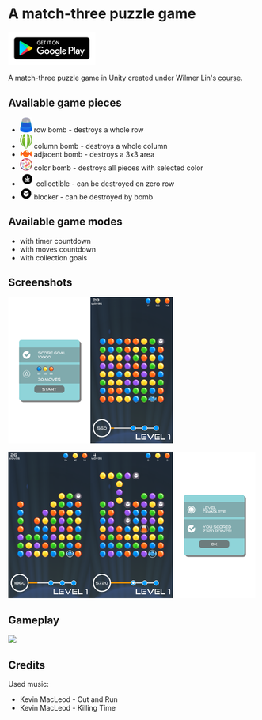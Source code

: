 # A match-three puzzle game

<a href="https://play.google.com/store/apps/details?id=com.lateinit.apps.matchthreepuzzlegame"><img border="0" alt="Solaire Tetrix" src="Docs/Images/google-play-badge.png" width="35%" height="35%"></a>

A match-three puzzle game in Unity created under Wilmer Lin's [course](https://www.udemy.com/course/make-a-puzzle-match-game-in-unity/).

## Available game pieces

- <img src="Assets/Sprites/row/cornBlue.png" width="5%"> row bomb - destroys a whole row
- <img src="Assets/Sprites/column/columnGreen.png" width="5%"> column bomb - destroys a whole column
- <img src="Assets/Sprites/adjacent/wrappedOrange.png" width="5%"> adjacent bomb - destroys a 3x3 area
- <img src="Assets/Sprites/color/rainbow.png" width="5%"> color bomb - destroys all pieces with selected color
- <img src="Assets/Sprites/collectibleIcon.png" width="6%"> collectible - can be destroyed on zero row
- <img src="Assets/Sprites/blockerIcon.png" width="5%"> blocker - can be destroyed by bomb

## Available game modes

- with timer countdown
- with moves countdown
- with collection goals

## Screenshots

<img src="Docs/Images/Screenshot_1.png" width="33%"><img src="Docs/Images/Screenshot_2.png" width="33%">

<img src="Docs/Images/Screenshot_3.png" width="33%"><img src="Docs/Images/Screenshot_4.png" width="33%"><img src="Docs/Images/Screenshot_5.png" width="33%">

## Gameplay

<img src="Docs/Images/gameplay.gif" width="50%">

## Credits

Used music:

- Kevin MacLeod - Cut and Run
- Kevin MacLeod - Killing Time
